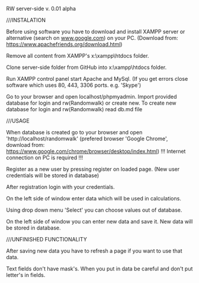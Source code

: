 RW server-side v. 0.01 alpha

///INSTALATION

Before using software you have to download and install XAMPP server or alternative (search on www.google.com) on your PC. (Download from: https://www.apachefriends.org/download.html)

Remove all content from XAMPP's x:\xampp\htdocs folder.

Clone server-side folder from GitHub into x:\xampp\htdocs folder.

Run XAMPP control panel start Apache and MySql. (If you get errors close software which uses 80, 443, 3306 ports. e.g. 'Skype')

Go to your browser and open localhost/phpmyadmin. Import provided database for login and rw(Randomwalk) or create new. 
To create new database for login and rw(Randomwalk) read db.md file

///USAGE

When database is created go to your browser and open 'http://localhost/randomwalk' (prefered browser 'Google Chrome', download from: https://www.google.com/chrome/browser/desktop/index.html)
!!! Internet connection on PC is required !!!

Register as a new user by pressing register on loaded page. (New user credentials will be stored in database)

After registration login with your credentials.

On the left side of window enter data which will be used in calculations.

Using drop down menu 'Select' you can choose values out of database.

On the left side of window you can enter new data and save it. New data will be stored in database. 

///UNFINISHED FUNCTIONALITY

After saving new data you have to refresh a page if you want to use that data.

Text fields don't have mask's. When you put in data be careful and don't put letter's in fields. 